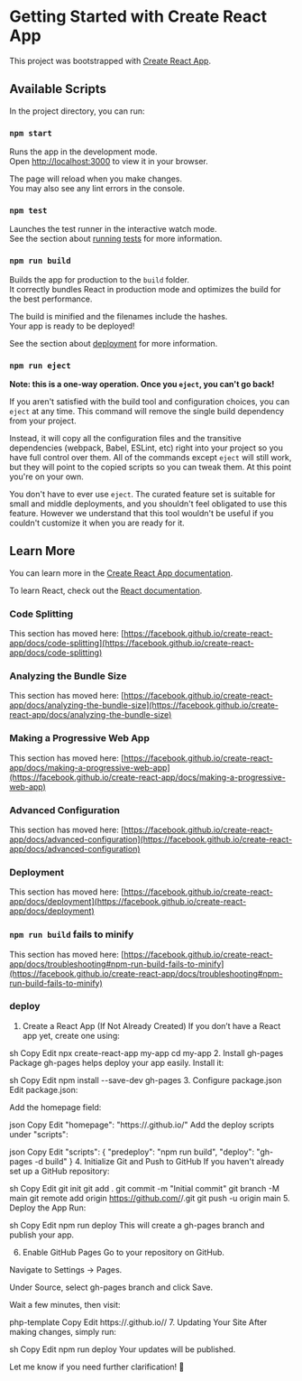 # Getting Started with Create React App

This project was bootstrapped with [Create React App](https://github.com/facebook/create-react-app).

## Available Scripts

In the project directory, you can run:

### `npm start`

Runs the app in the development mode.\
Open [http://localhost:3000](http://localhost:3000) to view it in your browser.

The page will reload when you make changes.\
You may also see any lint errors in the console.

### `npm test`

Launches the test runner in the interactive watch mode.\
See the section about [running tests](https://facebook.github.io/create-react-app/docs/running-tests) for more information.

### `npm run build`

Builds the app for production to the `build` folder.\
It correctly bundles React in production mode and optimizes the build for the best performance.

The build is minified and the filenames include the hashes.\
Your app is ready to be deployed!

See the section about [deployment](https://facebook.github.io/create-react-app/docs/deployment) for more information.

### `npm run eject`

**Note: this is a one-way operation. Once you `eject`, you can't go back!**

If you aren't satisfied with the build tool and configuration choices, you can `eject` at any time. This command will remove the single build dependency from your project.

Instead, it will copy all the configuration files and the transitive dependencies (webpack, Babel, ESLint, etc) right into your project so you have full control over them. All of the commands except `eject` will still work, but they will point to the copied scripts so you can tweak them. At this point you're on your own.

You don't have to ever use `eject`. The curated feature set is suitable for small and middle deployments, and you shouldn't feel obligated to use this feature. However we understand that this tool wouldn't be useful if you couldn't customize it when you are ready for it.

## Learn More

You can learn more in the [Create React App documentation](https://facebook.github.io/create-react-app/docs/getting-started).

To learn React, check out the [React documentation](https://reactjs.org/).

### Code Splitting

This section has moved here: [https://facebook.github.io/create-react-app/docs/code-splitting](https://facebook.github.io/create-react-app/docs/code-splitting)

### Analyzing the Bundle Size

This section has moved here: [https://facebook.github.io/create-react-app/docs/analyzing-the-bundle-size](https://facebook.github.io/create-react-app/docs/analyzing-the-bundle-size)

### Making a Progressive Web App

This section has moved here: [https://facebook.github.io/create-react-app/docs/making-a-progressive-web-app](https://facebook.github.io/create-react-app/docs/making-a-progressive-web-app)

### Advanced Configuration

This section has moved here: [https://facebook.github.io/create-react-app/docs/advanced-configuration](https://facebook.github.io/create-react-app/docs/advanced-configuration)

### Deployment

This section has moved here: [https://facebook.github.io/create-react-app/docs/deployment](https://facebook.github.io/create-react-app/docs/deployment)

### `npm run build` fails to minify

This section has moved here: [https://facebook.github.io/create-react-app/docs/troubleshooting#npm-run-build-fails-to-minify](https://facebook.github.io/create-react-app/docs/troubleshooting#npm-run-build-fails-to-minify)

### deploy

1. Create a React App (If Not Already Created)
If you don’t have a React app yet, create one using:

sh
Copy
Edit
npx create-react-app my-app
cd my-app
2. Install gh-pages Package
gh-pages helps deploy your app easily. Install it:

sh
Copy
Edit
npm install --save-dev gh-pages
3. Configure package.json
Edit package.json:

Add the homepage field:

json
Copy
Edit
"homepage": "https://<your-github-username>.github.io/<repository-name>"
Add the deploy scripts under "scripts":

json
Copy
Edit
"scripts": {
  "predeploy": "npm run build",
  "deploy": "gh-pages -d build"
}
4. Initialize Git and Push to GitHub
If you haven't already set up a GitHub repository:

sh
Copy
Edit
git init
git add .
git commit -m "Initial commit"
git branch -M main
git remote add origin https://github.com/<your-github-username>/<repository-name>.git
git push -u origin main
5. Deploy the App
Run:

sh
Copy
Edit
npm run deploy
This will create a gh-pages branch and publish your app.

6. Enable GitHub Pages
Go to your repository on GitHub.

Navigate to Settings → Pages.

Under Source, select gh-pages branch and click Save.

Wait a few minutes, then visit:

php-template
Copy
Edit
https://<your-github-username>.github.io/<repository-name>/
7. Updating Your Site
After making changes, simply run:

sh
Copy
Edit
npm run deploy
Your updates will be published.

Let me know if you need further clarification! 🚀
